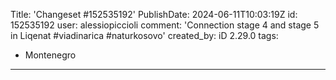 Title: 'Changeset #152535192'
PublishDate: 2024-06-11T10:03:19Z
id: 152535192
user: alessiopiccioli
comment: 'Connection stage 4 and stage 5 in Liqenat #viadinarica #naturkosovo'
created_by: iD 2.29.0
tags:
- Montenegro

---
